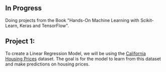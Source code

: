## In Progress 
Doing projects from the Book "Hands-On Machine Learning with Scikit-Learn, Keras and TensorFlow". 

## Project 1:
To create a Linear Regression Model, we will be using the [California Housing Prices](https://github.com/ageron/data/raw/main/housing.tgz) dataset. The goal is for the model to learn from this dataset and make predictions on housing prices.















 
